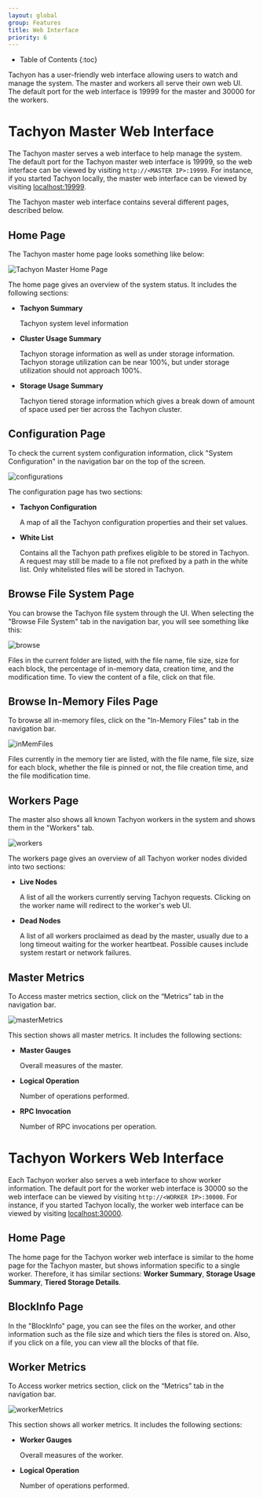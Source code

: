 ```yaml
---
layout: global
group: Features
title: Web Interface
priority: 6
---
```


* Table of Contents
{:toc}

Tachyon has a user-friendly web interface allowing users to watch and manage the system. The master
and workers all serve their own web UI. The default port for the web interface is 19999 for the
master and 30000 for the workers.

# Tachyon Master Web Interface

The Tachyon master serves a web interface to help manage the system. The default port for the
Tachyon master web interface is 19999, so the web interface can be viewed by visiting
`http://<MASTER IP>:19999`. For instance, if you started Tachyon locally, the master web interface 
can be viewed by visiting [localhost:19999](http://localhost:19999).

The Tachyon master web interface contains several different pages, described below.

## Home Page

The Tachyon master home page looks something like below:

![Tachyon Master Home Page]({{site.data.img.screenshot_overview}})

The home page gives an overview of the system status. It includes the following sections:

* **Tachyon Summary**

    Tachyon system level information

* **Cluster Usage Summary**

    Tachyon storage information as well as under storage information. Tachyon storage utilization
    can be near 100%, but under storage utilization should not approach 100%.

* **Storage Usage Summary**

    Tachyon tiered storage information which gives a break down of amount of space used per tier
    across the Tachyon cluster.

## Configuration Page

To check the current system configuration information, click "System Configuration" in the 
navigation bar on the top of the screen.

![configurations]({{site.data.img.screenshot_systemConfiguration}})

The configuration page has two sections:

* **Tachyon Configuration**

    A map of all the Tachyon configuration properties and their set values.

* **White List**

    Contains all the Tachyon path prefixes eligible to be stored in Tachyon. A request may still be
    made to a file not prefixed by a path in the white list. Only whitelisted files will be stored
    in Tachyon.

## Browse File System Page

You can browse the Tachyon file system through the UI. When selecting the "Browse File System" tab
in the navigation bar, you will see something like this:

![browse]({{site.data.img.screenshot_browseFileSystem}})

Files in the current folder are listed, with the file name, file size, size for each block, the
percentage of in-memory data, creation time, and the modification time. To view the content of a
file, click on that file.

## Browse In-Memory Files Page

To browse all in-memory files, click on the "In-Memory Files" tab in the navigation bar.

![inMemFiles]({{site.data.img.screenshot_inMemoryFiles}})

Files currently in the memory tier are listed, with the file name, file size, size for each block,
whether the file is pinned or not, the file creation time, and the file modification time.

## Workers Page

The master also shows all known Tachyon workers in the system and shows them in the "Workers" tab.

![workers]({{site.data.img.screenshot_workers}})

The workers page gives an overview of all Tachyon worker nodes divided into two sections:

* **Live Nodes**

    A list of all the workers currently serving Tachyon requests. Clicking on the worker name will
    redirect to the worker's web UI.

* **Dead Nodes**

    A list of all workers proclaimed as dead by the master, usually due to a long timeout waiting
    for the worker heartbeat. Possible causes include system restart or network failures.
    
## Master Metrics 

To Access master metrics section, click on the “Metrics” tab in the navigation bar.

![masterMetrics]({{site.data.img.screenshot_masterMetrics}})

This section shows all master metrics. It includes the following sections:

* **Master Gauges**

    Overall measures of the master.

* **Logical Operation**

    Number of operations performed.

* **RPC Invocation**

    Number of RPC invocations per operation.

# Tachyon Workers Web Interface

Each Tachyon worker also serves a web interface to show worker information. The default port for the
worker web interface is 30000 so the web interface can be viewed by visiting
`http://<WORKER IP>:30000`. For instance, if you started Tachyon locally, the worker web interface
can  be viewed by visiting [localhost:30000](http://localhost:30000).

## Home Page

The home page for the Tachyon worker web interface is similar to the home page for the Tachyon
master, but shows information specific to a single worker. Therefore, it has similar sections:
**Worker Summary**, **Storage Usage Summary**, **Tiered Storage Details**.

## BlockInfo Page

In the "BlockInfo" page, you can see the files on the worker, and other information such as the 
file size and which tiers the files is stored on. Also, if you click on a file, you can view all 
the blocks of that file.

## Worker Metrics 

To Access worker metrics section, click on the “Metrics” tab in the navigation bar.

![workerMetrics]({{site.data.img.screenshot_workerMetrics}})

This section shows all worker metrics. It includes the following sections:

* **Worker Gauges**

    Overall measures of the worker.

* **Logical Operation**

    Number of operations performed.
